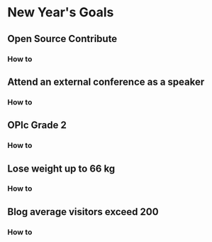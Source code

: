 # New Year's Goals

## Open Source Contribute

### How to

## Attend an external conference as a speaker

### How to

## OPIc Grade 2

### How to

## Lose weight up to 66 kg

### How to

## Blog average visitors exceed 200

### How to
